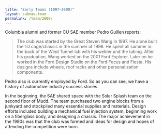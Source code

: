 ```yaml
---
title: "Early Teams (1997–2000)"
layout: subnav.team
permalink: /team/2000/
---
```


Columbia alumni and former CU SAE member Pedro Guillen reports:

> The club was started by the Great Steven Wang in 1997. He alone built the 1st cage/chassis in the summer of 1998. He spent all summer in the back of the Wind Tunnel lab with his welder and the tubing. After his graduation, Wang worked on the 2001 Ford Explorer. Later on he worked in the Ford Design Studio on the Ford Focus and Fiesta. His designs include wheels, roof racks and other personalization components.

Pedro also is currently employed by Ford. So as you can see, we have a history of automotive industry success stories.

In the beginning, the SAE shared space with the Solar Splash team on the second floor of Mudd. The team purchased two engine blocks from a junkyard and stockpiled many essential supplies and materials. Design efforts included building a mechanical fuel injection system, beginning work on a fiberglass body, and designing a chassis. The major achievement in the 1990s was that the club was formed and ideas for design and hopes of attending the competition were born.
